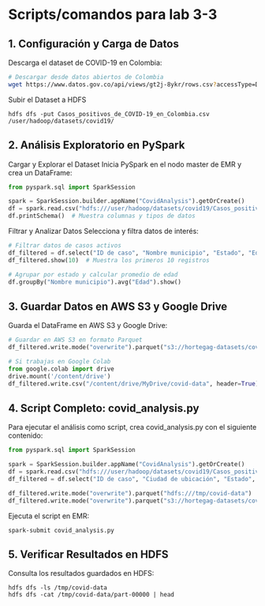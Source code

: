 # Scripts/comandos para lab 3-3

## 1. Configuración y Carga de Datos

Descarga el dataset de COVID-19 en Colombia:

```bash
# Descargar desde datos abiertos de Colombia
wget https://www.datos.gov.co/api/views/gt2j-8ykr/rows.csv?accessType=DOWNLOAD -O Casos_positivos_de_COVID-19_en_Colombia.csv
```

Subir el Dataset a HDFS
```
hdfs dfs -put Casos_positivos_de_COVID-19_en_Colombia.csv /user/hadoop/datasets/covid19/
```

## 2. Análisis Exploratorio en PySpark
Cargar y Explorar el Dataset
Inicia PySpark en el nodo master de EMR y crea un DataFrame:
```python 
from pyspark.sql import SparkSession

spark = SparkSession.builder.appName("CovidAnalysis").getOrCreate()
df = spark.read.csv("hdfs:///user/hadoop/datasets/covid19/Casos_positivos_de_COVID-19_en_Colombia.csv", header=True, inferSchema=True)
df.printSchema()  # Muestra columnas y tipos de datos
```

Filtrar y Analizar Datos
Selecciona y filtra datos de interés:
```python
# Filtrar datos de casos activos
df_filtered = df.select("ID de caso", "Nombre municipio", "Estado", "Edad").filter(df["Estado"] == "Leve")
df_filtered.show(10)  # Muestra los primeros 10 registros

# Agrupar por estado y calcular promedio de edad
df.groupBy("Nombre municipio").avg("Edad").show()
```

## 3. Guardar Datos en AWS S3 y Google Drive
Guarda el DataFrame en AWS S3 y Google Drive:
```python 
# Guardar en AWS S3 en formato Parquet
df_filtered.write.mode("overwrite").parquet("s3://hortegag-datasets/covid-data")

# Si trabajas en Google Colab
from google.colab import drive
drive.mount('/content/drive')
df_filtered.write.csv("/content/drive/MyDrive/covid-data", header=True)
```

## 4. Script Completo: covid_analysis.py
Para ejecutar el análisis como script, crea covid_analysis.py con el siguiente contenido:
```python 
from pyspark.sql import SparkSession

spark = SparkSession.builder.appName("CovidAnalysis").getOrCreate()
df = spark.read.csv("hdfs:///user/hadoop/datasets/covid19/Casos_positivos_de_COVID-19_en_Colombia.csv", header=True, inferSchema=True)
df_filtered = df.select("ID de caso", "Ciudad de ubicación", "Estado", "Edad").filter(df["Estado"] == "Activo")

df_filtered.write.mode("overwrite").parquet("hdfs:///tmp/covid-data")
df_filtered.write.mode("overwrite").parquet("s3://hortegag-datasets/covid-data")
```

Ejecuta el script en EMR:
```
spark-submit covid_analysis.py
```

## 5. Verificar Resultados en HDFS
Consulta los resultados guardados en HDFS:
```
hdfs dfs -ls /tmp/covid-data
hdfs dfs -cat /tmp/covid-data/part-00000 | head
```
